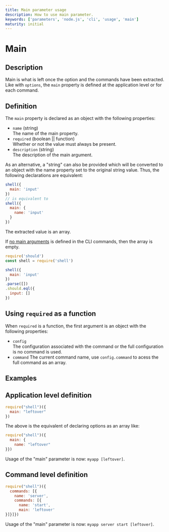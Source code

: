 ```yaml
---
title: Main parameter usage
description: How to use main parameter.
keywords: ['parameters', 'node.js', 'cli', 'usage', 'main']
maturity: initial
---
```


# Main

## Description

Main is what is left once the option and the commands have been extracted. Like with `options`, the `main` property is defined at the application level or for each command.

## Definition

The `main` property is declared as an object with the following properties:

* `name` (string)   
  The name of the main property.
* `required` (boolean || function)   
  Whether or not the value must always be present.
* `description` (string)   
  The description of the main argument.

As an alternative, a "string" can also be provided which will be converted to an object with the name property set to the original string value. Thus, the following declarations are equivalent:

```js
shell({
  main: 'input'  
})
// is equivalent to
shell({
  main: {
    name: 'input' 
  } 
})
```

The extracted value is an array.

If [no main arguments](https://github.com/adaltas/node-shell/blob/master/samples/main_empty.js) is defined in the CLI commands, then the array is empty.

```js
require('should')
const shell = require('shell')

shell({
  main: 'input' 
})
.parse([])
.should.eql({
  input: []
})
```

## Using `required` as a function

When `required` is a function, the first argument is an object with the following properties:

* `config`   
  The configuration associated with the command or the full configuration is no command is used.
* `command`
  The current command name, use `config.command` to acess the full command as an array.

## Examples

## Application level definition

```js
require("shell")({
  main: "leftover"
})
```

The above is the equivalent of declaring options as an array like:

```js
require("shell")({
  main: {
    name: "leftover"
}})
```

Usage of the "main" parameter is now: `myapp [leftover]`.

## Command level definition

```js
require("shell")({
  commands: [{
    name: 'server',
    commands: [{
      name: 'start',
      main: 'leftover'
}]}]})
```

Usage of the "main" parameter is now: `myapp server start [leftover]`.
